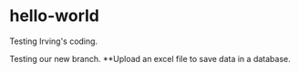 # hello-world
Testing
Irving's coding.

Testing our new branch.
**Upload an excel file to save data in a database.
